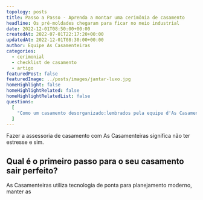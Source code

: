 ```yaml
---
topology: posts
title: Passo a Passo - Aprenda a montar uma cerimônia de casamento
headline: Os pré-moldades chegaram para ficar no meio industrial
date: 2022-12-01T08:50:00+00:00
createdAt: 2022-07-01T22:17:20+00:00
updatedAt: 2022-12-01T08:30:00+00:00
author: Equipe As Casamenteiras
categories:
  - cerimonial
  - checklist de casamento
  - artigo
featuredPost: false
featuredImage: ../posts/images/jantar-luxo.jpg
homeHighlight: false
homeHighlightRelated: false
homeHighlightRelatedList: false
questions:
  [
    "Como um casamento desorganizado:lembrados pela equipe d'As Casamenteiras no momento do casamento. ",
  ]
---
```


Fazer a assessoria de casamento com As Casamenteiras significa não ter estresse e sim.

## Qual é o primeiro passo para o seu casamento sair perfeito?

As Casamenteiras utiliza tecnologia de ponta para planejamento moderno, manter as
